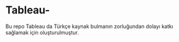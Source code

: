 # Tableau-
Bu repo Tableau da Türkçe kaynak bulmanın zorluğundan dolayı katkı sağlamak için oluşturulmuştur. 

